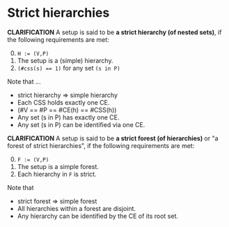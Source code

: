 
<!-- ======================================================================= -->
# Strict hierarchies

**CLARIFICATION**
A setup is said to be **a strict hierarchy (of nested sets)**,
if the following requirements are met:

0. `H := (V,P)`
1. The setup is a (simple) hierarchy.
2. `(#css(s) == 1)` for any set `(s in P)`

Note that ...

* strict hierarchy => simple hierarchy
* Each CSS holds exactly one CE.
* (#V == #P == #CE(h) == #CSS(h))
* Any set (s in P) has exactly one CE.
* Any set (s in P) can be identified via one CE.

**CLARIFICATION**
A setup is said to be **a strict forest (of hierarchies)**
or "a forest of strict hierarchies", if the following requirements are met:

0. `F := (V,P)`
1. The setup is a simple forest.
2. Each hierarchy in `F` is strict.

Note that

* strict forest => simple forest
* All hierarchies within a forest are disjoint.
* Any hierarchy can be identified by the CE of its root set.
